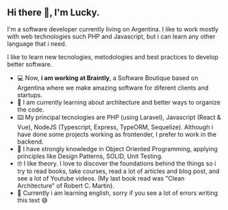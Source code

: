 ## Hi there 👋, I'm Lucky.

I'm a software developer currently living on Argentina. I like to work mostly with web technologies such PHP and Javascript, but i can learn any other language that i need.

I like to learn new tecnologies, metodologies and best practices to develop better software.

- 💻 Now, **i am working at Braintly**, a Software Boutique based on Argentina where we make amazing software for diferent clients and startups.
- 📖 I am currently learning about architecture and better ways to organize the code.
- ⌨️ My principal tecnologies are PHP (using Laravel), Javascript (React & Vue), NodeJS (Typescript, Express, TypeORM, Sequelize). Although i have done some projects working as frontender, I prefer to work in the backend.
- 🔎 I have strongly knowledge in Object Oriented Programming, applying principles like Design Patterns, SOLID, Unit Testing.
- 🤓 I like theory. I love to discover the foundations behind the things so i try to read books, take courses, read a lot of articles and blog post, and see a lot of Youtube videos. (My last book read was "Clean Architecture" of Robert C. Martin).
- 🏴󠁧󠁢󠁥󠁮󠁧󠁿 Currently i am learning english, sorry if you see a lot of errors writing this text 😅
